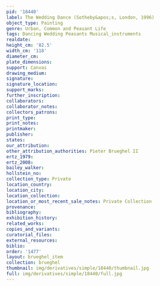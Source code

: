```yaml
---
pid: '18440'
label: The Wedding Dance (Sotheby&apos;s, London, 1996)
object_type: Painting
genre: Urban, Common and Peasant Life
tags: Dancing Wedding Peasants Musical_instruments
realdate: 
height_cm: '82.5'
width_cm: '118'
diameter_cm: 
plate_dimensions: 
support: Canvas
drawing_medium: 
signature: 
signature_location: 
support_marks: 
further_inscription: 
collaborators: 
collaborator_notes: 
collectors_patrons: 
print_type: 
print_notes: 
printmaker: 
publisher: 
states: 
our_attribution: 
other_attribution_authorities: Pieter Brueghel II
ertz_1979: 
ertz_2008: 
bailey_walker: 
hollstein_no: 
collection_type: Private
location_country: 
location_city: 
location_collection: 
location_or_most_recent_sale_notes: Private Collection
provenance: 
bibliography: 
exhibition_history: 
related_works: 
copies_and_variants: 
curatorial_files: 
external_resources: 
biblio: 
order: '1477'
layout: brueghel_item
collection: brueghel
thumbnail: img/derivatives/simple/18440/thumbnail.jpg
full: img/derivatives/simple/18440/full.jpg
---
```

